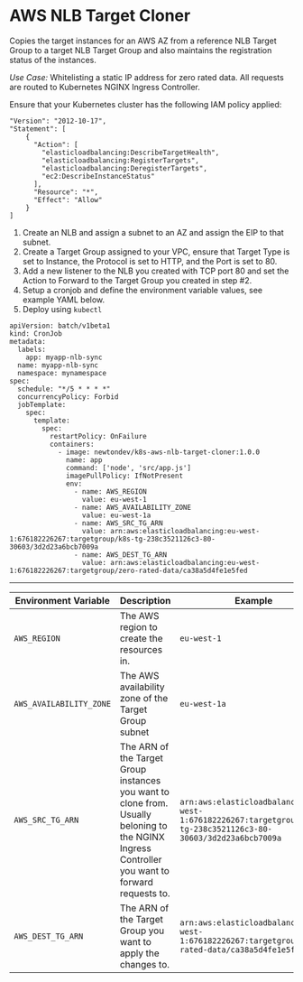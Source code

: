 # AWS NLB Target Cloner

Copies the target instances for an AWS AZ from a reference NLB Target Group to a target NLB Target Group and also maintains the registration status of the instances.

*Use Case:* Whitelisting a static IP address for zero rated data. All requests are routed to Kubernetes NGINX Ingress Controller.

Ensure that your Kubernetes cluster has the following IAM policy applied:
```
"Version": "2012-10-17",
"Statement": [
    {
      "Action": [
        "elasticloadbalancing:DescribeTargetHealth",
        "elasticloadbalancing:RegisterTargets",
        "elasticloadbalancing:DeregisterTargets",
        "ec2:DescribeInstanceStatus"
      ],
      "Resource": "*",
      "Effect": "Allow"
    }
]
```

1. Create an NLB and assign a subnet to an AZ and assign the EIP to that subnet.
2. Create a Target Group assigned to your VPC, ensure that Target Type is set to Instance, the Protocol is set to HTTP, and the Port is set to 80.
3. Add a new listener to the NLB you created with TCP port 80 and set the Action to Forward to the Target Group you created in step #2.
4. Setup a cronjob and define the environment variable values, see example YAML below.
5. Deploy using `kubectl`

```
apiVersion: batch/v1beta1
kind: CronJob
metadata:
  labels:
    app: myapp-nlb-sync
  name: myapp-nlb-sync
  namespace: mynamespace
spec:
  schedule: "*/5 * * * *"
  concurrencyPolicy: Forbid
  jobTemplate:
    spec:
      template:
        spec:
          restartPolicy: OnFailure
          containers:
            - image: newtondev/k8s-aws-nlb-target-cloner:1.0.0
              name: app
              command: ['node', 'src/app.js']
              imagePullPolicy: IfNotPresent
              env:
                - name: AWS_REGION
                  value: eu-west-1
                - name: AWS_AVAILABILITY_ZONE
                  value: eu-west-1a
                - name: AWS_SRC_TG_ARN
                  value: arn:aws:elasticloadbalancing:eu-west-1:676182226267:targetgroup/k8s-tg-238c3521126c3-80-30603/3d2d23a6bcb7009a
                - name: AWS_DEST_TG_ARN
                  value: arn:aws:elasticloadbalancing:eu-west-1:676182226267:targetgroup/zero-rated-data/ca38a5d4fe1e5fed
```
---
| Environment Variable | Description | Example |
| --- | --- | ---|
| `AWS_REGION` | The AWS region to create the resources in. | `eu-west-1` |
| `AWS_AVAILABILITY_ZONE` | The AWS availability zone of the Target Group subnet | `eu-west-1a` |
| `AWS_SRC_TG_ARN` | The ARN of the Target Group instances you want to clone from. Usually beloning to the NGINX Ingress Controller you want to forward requests to. | `arn:aws:elasticloadbalancing:eu-west-1:676182226267:targetgroup/k8s-tg-238c3521126c3-80-30603/3d2d23a6bcb7009a` |
| `AWS_DEST_TG_ARN` | The ARN of the Target Group you want to apply the changes to. | `arn:aws:elasticloadbalancing:eu-west-1:676182226267:targetgroup/zero-rated-data/ca38a5d4fe1e5fed` |